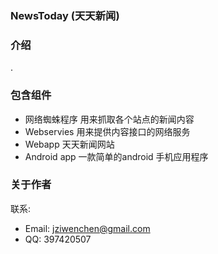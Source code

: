 ### NewsToday (天天新闻)

### 介绍

.

### 包含组件

* 网络蜘蛛程序 用来抓取各个站点的新闻内容
* Webservies 用来提供内容接口的网络服务
* Webapp 天天新闻网站
* Android app 一款简单的android 手机应用程序

### 关于作者

联系: 

* Email: jziwenchen@gmail.com
* QQ: 397420507
